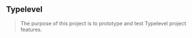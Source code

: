 Typelevel
---------
>The purpose of this project is to prototype and test Typelevel project features.
